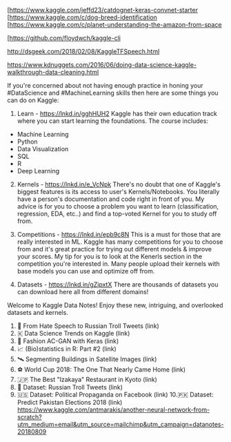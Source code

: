 [https://www.kaggle.com/jeffd23/catdognet-keras-convnet-starter [https://www.kaggle.com/c/dog-breed-identification [https://www.kaggle.com/c/planet-understanding-the-amazon-from-space

[https://github.com/floydwch/kaggle-cli

http://dsgeek.com/2018/02/08/KaggleTFSpeech.html

https://www.kdnuggets.com/2016/06/doing-data-science-kaggle-walkthrough-data-cleaning.html

If you're concerned about not having enough practice in honing your #DataScience and #MachineLearning skills then here are some things you can do on Kaggle:

1. Learn - https://lnkd.in/gghHUH2
Kaggle has their own education track where you can start learning the foundations. The course includes: 
- Machine Learning
- Python
- Data Visualization 
- SQL
- R
- Deep Learning

2. Kernels - https://lnkd.in/e_VcNpk
There's no doubt that one of Kaggle's biggest features is its access to user's Kernels/Notebooks. You literally have a person's documentation and code right in front of you. My advice is for you to choose a problem you want to learn (classification, regression, EDA, etc..) and find a top-voted Kernel for you to study off from. 

3. Competitions - https://lnkd.in/epb9c8N
This is a must for those that are really interested in ML. Kaggle has many competitions for you to choose from and it's great practice for trying out different models & improve your scores. My tip for you is to look at the Kenerls section in the competition you're interested in. Many people upload their kernels with base models you can use and optimize off from. 

4. Datasets - https://lnkd.in/gZjpxtX
There are thousands of datasets you can download here all from different domains!


Welcome to Kaggle Data Notes!
Enjoy these new, intriguing, and overlooked datasets and kernels.
1. 🤬 From Hate Speech to Russian Troll Tweets (link)
2. 🇰 Data Science Trends on Kaggle (link)
3. 👜 Fashion AC-GAN with Keras (link)
4. 📈 (Bio)statistics in R: Part #2 (link)
5. 🛰️ Segmenting Buildings in Satellite Images (link)
6. ⚽ World Cup 2018: The One That Nearly Came Home (link)
7. 🇯🇵 The Best "Izakaya" Restaurant in Kyoto (link)
8. 👹 Dataset: Russian Troll Tweets (link)
9. 🇺🇸  Dataset: Political Propaganda on Facebook (link)
10.🇵🇰 Dataset: Predict Pakistan Elections 2018 (link)
https://www.kaggle.com/antmarakis/another-neural-network-from-scratch?utm_medium=email&utm_source=mailchimp&utm_campaign=datanotes-20180809
